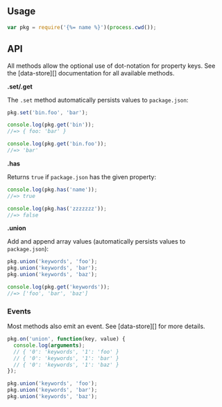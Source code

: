 ## Usage

```js
var pkg = require('{%= name %}')(process.cwd());
```

## API

All methods allow the optional use of dot-notation for property keys. See the [data-store][] documentation for all available methods.

**.set/.get**

The `.set` method automatically persists values to `package.json`:

```js
pkg.set('bin.foo', 'bar');

console.log(pkg.get('bin'));
//=> { foo: 'bar' }

console.log(pkg.get('bin.foo'));
//=> 'bar'
```

**.has**

Returns `true` if `package.json` has the given property:

```js
console.log(pkg.has('name'));
//=> true

console.log(pkg.has('zzzzzzz'));
//=> false
```

**.union**

Add and append array values (automatically persists values to `package.json`):

```js
pkg.union('keywords', 'foo');
pkg.union('keywords', 'bar');
pkg.union('keywords', 'baz');

console.log(pkg.get('keywords'));
//=> ['foo', 'bar', 'baz']
```

### Events

Most methods also emit an event. See [data-store][] for more details.

```js
pkg.on('union', function(key, value) {
  console.log(arguments);
  // { '0': 'keywords', '1': 'foo' }
  // { '0': 'keywords', '1': 'bar' }
  // { '0': 'keywords', '1': 'baz' }
});

pkg.union('keywords', 'foo');
pkg.union('keywords', 'bar');
pkg.union('keywords', 'baz');
```
